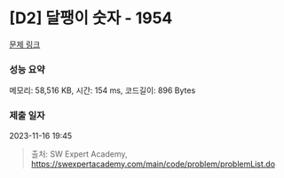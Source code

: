 # [D2] 달팽이 숫자 - 1954 

[문제 링크](https://swexpertacademy.com/main/code/problem/problemDetail.do?contestProbId=AV5PobmqAPoDFAUq) 

### 성능 요약

메모리: 58,516 KB, 시간: 154 ms, 코드길이: 896 Bytes

### 제출 일자

2023-11-16 19:45



> 출처: SW Expert Academy, https://swexpertacademy.com/main/code/problem/problemList.do